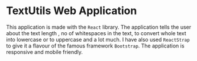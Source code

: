 # TextUtils Web Application

This application is made with the `React` library.
The application tells the user about the text length , no of whitespaces in the text, to convert whole text into lowercase or to uppercase and a lot much.
I have also used `ReactStrap` to give it a flavour of the famous framework `Bootstrap`. 
The application is responsive and mobile friendly.
